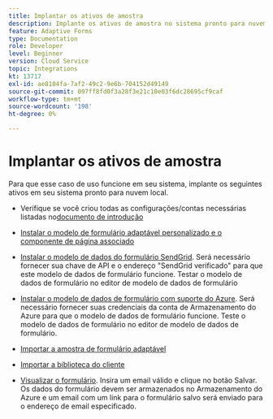 ```yaml
---
title: Implantar os ativos de amostra
description: Implante os ativos de amostra no sistema pronto para nuvem local.
feature: Adaptive Forms
type: Documentation
role: Developer
level: Beginner
version: Cloud Service
topic: Integrations
kt: 13717
exl-id: ae8104fa-7af2-49c2-9e6b-704152d49149
source-git-commit: 097ff8fd0f3a28f3e21c10e03f6dc28695cf9caf
workflow-type: tm+mt
source-wordcount: '198'
ht-degree: 0%

---
```


# Implantar os ativos de amostra

Para que esse caso de uso funcione em seu sistema, implante os seguintes ativos em seu sistema pronto para nuvem local.

* Verifique se você criou todas as configurações/contas necessárias listadas no[documento de introdução](./introduction.md)

* [Instalar o modelo de formulário adaptável personalizado e o componente de página associado](./assets/azure-portal-template-page-component.zip)

* [Instalar o modelo de dados do formulário SendGrid](./assets/send-grid-form-data-model.zip). Será necessário fornecer sua chave de API e o endereço &quot;SendGrid verificado&quot; para que este modelo de dados de formulário funcione. Testar o modelo de dados de formulário no editor de modelo de dados de formulário

* [Instalar o modelo de dados de formulário com suporte do Azure](./assets/azure-storage-fdm.zip). Será necessário fornecer suas credenciais da conta de Armazenamento do Azure para que o modelo de dados de formulário funcione. Teste o modelo de dados de formulário no editor de modelo de dados de formulário.

* [Importar a amostra de formulário adaptável](./assets/credit-applications-af.zip)
* [Importar a biblioteca do cliente](./assets/client-lib.zip)
* [Visualizar o formulário](http://localhost:4502/content/dam/formsanddocuments/azureportalstorage/creditapplications/jcr:content?wcmmode=disabled). Insira um email válido e clique no botão Salvar. Os dados do formulário devem ser armazenados no Armazenamento do Azure e um email com um link para o formulário salvo será enviado para o endereço de email especificado.
